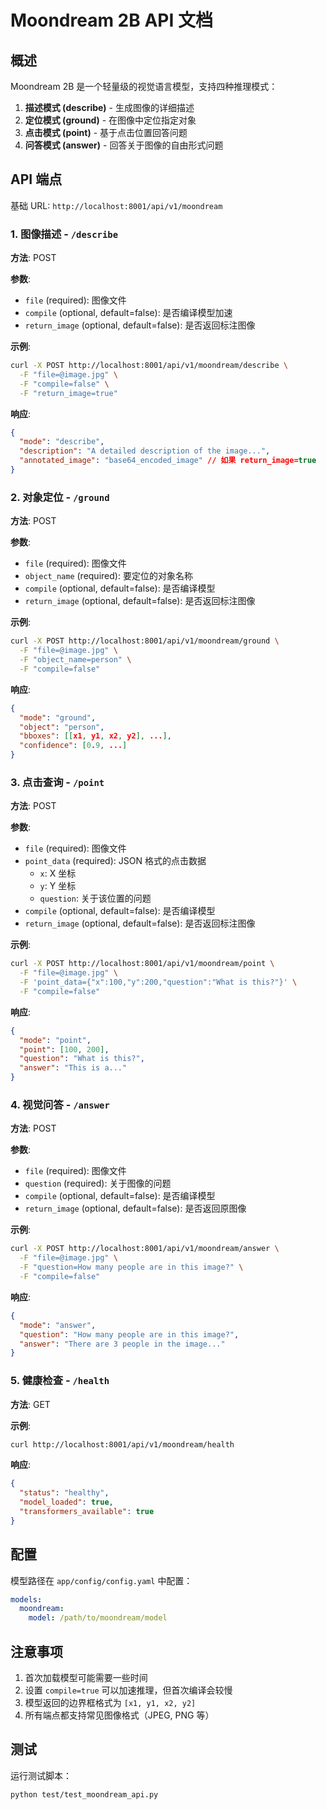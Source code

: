 # Moondream 2B API 文档

## 概述

Moondream 2B 是一个轻量级的视觉语言模型，支持四种推理模式：

1. **描述模式 (describe)** - 生成图像的详细描述
2. **定位模式 (ground)** - 在图像中定位指定对象
3. **点击模式 (point)** - 基于点击位置回答问题
4. **问答模式 (answer)** - 回答关于图像的自由形式问题

## API 端点

基础 URL: `http://localhost:8001/api/v1/moondream`

### 1. 图像描述 - `/describe`

**方法**: POST

**参数**:
- `file` (required): 图像文件
- `compile` (optional, default=false): 是否编译模型加速
- `return_image` (optional, default=false): 是否返回标注图像

**示例**:
```bash
curl -X POST http://localhost:8001/api/v1/moondream/describe \
  -F "file=@image.jpg" \
  -F "compile=false" \
  -F "return_image=true"
```

**响应**:
```json
{
  "mode": "describe",
  "description": "A detailed description of the image...",
  "annotated_image": "base64_encoded_image" // 如果 return_image=true
}
```

### 2. 对象定位 - `/ground`

**方法**: POST

**参数**:
- `file` (required): 图像文件
- `object_name` (required): 要定位的对象名称
- `compile` (optional, default=false): 是否编译模型
- `return_image` (optional, default=false): 是否返回标注图像

**示例**:
```bash
curl -X POST http://localhost:8001/api/v1/moondream/ground \
  -F "file=@image.jpg" \
  -F "object_name=person" \
  -F "compile=false"
```

**响应**:
```json
{
  "mode": "ground",
  "object": "person",
  "bboxes": [[x1, y1, x2, y2], ...],
  "confidence": [0.9, ...]
}
```

### 3. 点击查询 - `/point`

**方法**: POST

**参数**:
- `file` (required): 图像文件
- `point_data` (required): JSON 格式的点击数据
  - `x`: X 坐标
  - `y`: Y 坐标
  - `question`: 关于该位置的问题
- `compile` (optional, default=false): 是否编译模型
- `return_image` (optional, default=false): 是否返回标注图像

**示例**:
```bash
curl -X POST http://localhost:8001/api/v1/moondream/point \
  -F "file=@image.jpg" \
  -F 'point_data={"x":100,"y":200,"question":"What is this?"}' \
  -F "compile=false"
```

**响应**:
```json
{
  "mode": "point",
  "point": [100, 200],
  "question": "What is this?",
  "answer": "This is a..."
}
```

### 4. 视觉问答 - `/answer`

**方法**: POST

**参数**:
- `file` (required): 图像文件
- `question` (required): 关于图像的问题
- `compile` (optional, default=false): 是否编译模型
- `return_image` (optional, default=false): 是否返回原图像

**示例**:
```bash
curl -X POST http://localhost:8001/api/v1/moondream/answer \
  -F "file=@image.jpg" \
  -F "question=How many people are in this image?" \
  -F "compile=false"
```

**响应**:
```json
{
  "mode": "answer",
  "question": "How many people are in this image?",
  "answer": "There are 3 people in the image..."
}
```

### 5. 健康检查 - `/health`

**方法**: GET

**示例**:
```bash
curl http://localhost:8001/api/v1/moondream/health
```

**响应**:
```json
{
  "status": "healthy",
  "model_loaded": true,
  "transformers_available": true
}
```

## 配置

模型路径在 `app/config/config.yaml` 中配置：

```yaml
models:
  moondream:
    model: /path/to/moondream/model
```

## 注意事项

1. 首次加载模型可能需要一些时间
2. 设置 `compile=true` 可以加速推理，但首次编译会较慢
3. 模型返回的边界框格式为 `[x1, y1, x2, y2]`
4. 所有端点都支持常见图像格式（JPEG, PNG 等）

## 测试

运行测试脚本：
```bash
python test/test_moondream_api.py
```